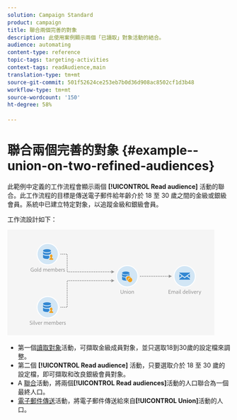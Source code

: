 ```yaml
---
solution: Campaign Standard
product: campaign
title: 聯合兩個完善的對象
description: 此使用案例顯示兩個「已讀取」對象活動的結合。
audience: automating
content-type: reference
topic-tags: targeting-activities
context-tags: readAudience,main
translation-type: tm+mt
source-git-commit: 501f52624ce253eb7b0d36d908ac8502cf1d3b48
workflow-type: tm+mt
source-wordcount: '150'
ht-degree: 58%

---
```



# 聯合兩個完善的對象 {#example--union-on-two-refined-audiences}

此範例中定義的工作流程會顯示兩個 **[!UICONTROL Read audience]** 活動的聯合。此工作流程的目標是傳送電子郵件給年齡介於 18 至 30 歲之間的金級或銀級會員。系統中已建立特定對象，以追蹤金級和銀級會員。

工作流設計如下：

![](assets/readaudience_activity_example1.png)

* 第一個[讀取對象](../../automating/using/read-audience.md)活動，可擷取金級成員對象，並只選取18到30歲的設定檔來調整。
* 第二個 **[!UICONTROL Read audience]** 活動，只要選取介於 18 至 30 歲的設定檔，即可擷取和改良銀級會員對象。
* A [聯合](../../automating/using/union.md)活動，將兩個&#x200B;**[!UICONTROL Read audiences]**&#x200B;活動的人口聯合為一個最終人口。
* [電子郵件傳送](../../automating/using/email-delivery.md)活動，將電子郵件傳送給來自&#x200B;**[!UICONTROL Union]**&#x200B;活動的人口。
